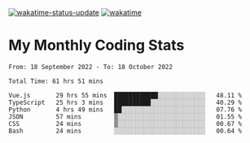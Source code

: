 [![wakatime-status-update](https://github.com/noopurphalak/noopurphalak/workflows/wakatime-status-update/badge.svg)](https://github.com/noopurphalak/noopurphalak/actions/workflows/main.yml)
[![wakatime](https://wakatime.com/badge/user/80ace140-ef40-4fdd-b8ed-f3be3d2e1aea.svg)](https://wakatime.com/@80ace140-ef40-4fdd-b8ed-f3be3d2e1aea)

# My Monthly Coding Stats

<!--START_SECTION:waka-->

```text
From: 18 September 2022 - To: 18 October 2022

Total Time: 61 hrs 51 mins

Vue.js       29 hrs 55 mins  ████████████░░░░░░░░░░░░░   48.11 %
TypeScript   25 hrs 3 mins   ██████████░░░░░░░░░░░░░░░   40.29 %
Python       4 hrs 49 mins   ██░░░░░░░░░░░░░░░░░░░░░░░   07.76 %
JSON         57 mins         ▒░░░░░░░░░░░░░░░░░░░░░░░░   01.55 %
CSS          24 mins         ▒░░░░░░░░░░░░░░░░░░░░░░░░   00.67 %
Bash         24 mins         ░░░░░░░░░░░░░░░░░░░░░░░░░   00.64 %
```

<!--END_SECTION:waka-->
